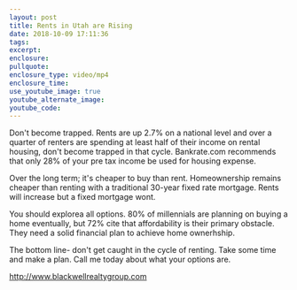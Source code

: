 ```yaml
---
layout: post
title: Rents in Utah are Rising
date: 2018-10-09 17:11:36
tags:
excerpt:
enclosure:
pullquote:
enclosure_type: video/mp4
enclosure_time:
use_youtube_image: true
youtube_alternate_image:
youtube_code:
---
```


Don't become trapped. Rents are up 2.7% on a national level and over a quarter of renters are spending at least half of their income on rental housing, don't become trapped in that cycle. Bankrate.com recommends that only 28% of your pre tax income be used for housing expense.

Over the long term; it's cheaper to buy than rent. Homeownership remains cheaper than renting with a traditional 30-year fixed rate mortgage. Rents will increase but a fixed mortgage wont.

You should explorea all options. 80% of millennials are planning on buying a home eventually, but 72% cite that affordability is their primary obstacle. They need a solid financial plan to achieve home ownerhship.

The bottom line- don't get caught in the cycle of renting. Take some time and make a plan. Call me today about what your options are.

<a href="http://www.blackwellrealtygroup.com/agents/Eric+Gardiner">http://www.blackwellrealtygroup.com</a>